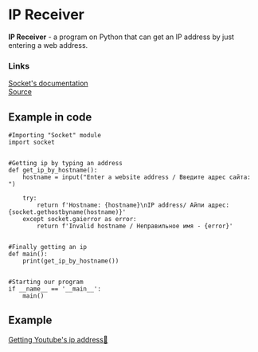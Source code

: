 # IP Receiver
**IP Receiver** - a program on Python that can get an IP address by just entering a web address. 

### Links
[Socket's documentation](https://docs.python.org/3/library/socket.html) \
[Source](https://youtu.be/TNNNAxxT-8I)

## Example in code
```
#Importing "Socket" module
import socket


#Getting ip by typing an address
def get_ip_by_hostname():
    hostname = input("Enter a website address / Введите адрес сайта: ")

    try:
        return f'Hostname: {hostname}\nIP address/ Айпи адрес: {socket.gethostbyname(hostname)}'
    except socket.gaierror as error:
        return f'Invalid hostname / Неправильное имя - {error}'


#Finally getting an ip
def main():
    print(get_ip_by_hostname())


#Starting our program
if __name__ == '__main__':
    main()
```

## Example
[Getting Youtube's ip address🤨](https://github.com/manixonex/basicipreceiver/blob/main/images/example.png)
